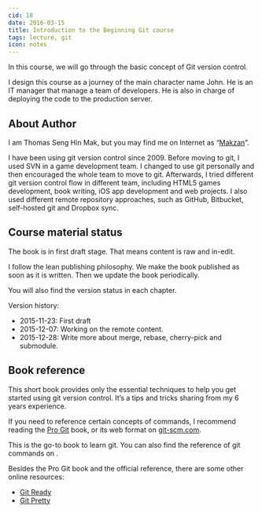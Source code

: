 ```yaml
---
cid: 18
date: 2016-03-15
title: Introduction to the Beginning Git course
tags: lecture, git
icon: notes
---
```


In this course, we will go through the basic concept of Git version control.

I design this course as a journey of the main character name John. He is an IT manager that manage a team of developers. He is also in charge of deploying the code to the production server.

## About Author

I am Thomas Seng Hin Mak, but you may find me on Internet as “[Makzan](https://makzan.net)”.

I have been using git version control since 2009. Before moving to git, I used SVN in a game development team. I changed to use git personally and then encouraged the whole team to move to git. Afterwards, I tried different git version control flow in different team, including HTML5 games development, book writing, iOS app development and web projects. I also used different remote repository approaches, such as GitHub, Bitbucket, self-hosted git and Dropbox sync.

## Course material status

The book is in first draft stage. That means content is raw and in-edit.

I follow the lean publishing philosophy. We make the book published as soon as it is written. Then we update the book periodically.

You will also find the version status in each chapter.

Version history:

- 2015-11-23: First draft
- 2015-12-07: Working on the remote content.
- 2015-12-28: Write more about merge, rebase, cherry-pick and submodule.

## Book reference

This short book provides only the essential techniques to help you get started using git version control. It’s a tips and tricks sharing from my 6 years experience.

If you need to reference certain concepts of commands, I recommend reading the [Pro Git](https://progit.org) book, or its web format on [git-scm.com](http://git-scm.com/docs).

This is the go-to book to learn git. You can also find the reference of git commands on .

Besides the Pro Git book and the official reference, there are some other online resources:

- [Git Ready](http://gitready.com/)
- [Git Pretty](http://justinhileman.info/article/git-pretty/)